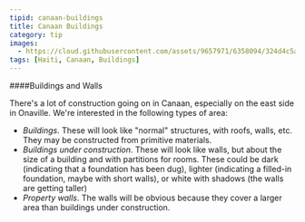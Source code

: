 ```yaml
---
tipid: canaan-buildings
title: Canaan Buildings
category: tip
images:
  - https://cloud.githubusercontent.com/assets/9657971/6358094/324d4c5a-bc37-11e4-808a-47a0fdb59700.png
tags: [Haiti, Canaan, Buildings]
---
```


####Buildings and Walls

There's a lot of construction going on in Canaan, especially on the east side in Onaville. We're interested in the following types of area:

- *Buildings*. These will look like "normal" structures, with roofs, walls, etc. They may be constructed from primitive materials.
- *Buildings under construction*. These will look like walls, but about the size of a building and with partitions for rooms. These could be dark (indicating that a foundation has been dug), lighter (indicating a filled-in foundation, maybe with short walls), or white with shadows (the walls are getting taller)
- *Property walls*. The walls will be obvious because they cover a larger area than buildings under construction.


